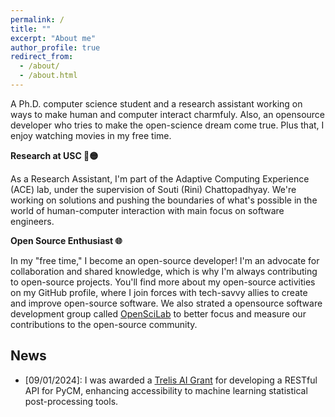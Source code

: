 ```yaml
---
permalink: /
title: ""
excerpt: "About me"
author_profile: true
redirect_from: 
  - /about/
  - /about.html
---
```


A Ph.D. computer science student and a research assistant working on ways to make human and computer interact charmfuly. Also, an opensource developer who tries to make the open-science dream come true. Plus that, I enjoy watching movies in my free time.


**Research at USC 🔴🟡**

As a Research Assistant, I'm part of the Adaptive Computing Experience (ACE) lab, under the supervision of Souti (Rini) Chattopadhyay. We're working on solutions and pushing the boundaries of what's possible in the world of human-computer interaction with main focus on software engineers.


**Open Source Enthusiast 🌐**

In my "free time," I become an open-source developer! I'm an advocate for collaboration and shared knowledge, which is why I'm always contributing to open-source projects. You'll find more about my open-source activities on my GitHub profile, where I join forces with tech-savvy allies to create and improve open-source software. We also strated a opensource software development group called [OpenSciLab](https://openscilab.com/) to better focus and measure our contributions to the open-source community.

## News
+ [09/01/2024]: I was awarded a [Trelis AI Grant](https://trelis.com/trelis-ai-grants/) for developing a RESTful API for PyCM, enhancing accessibility to machine learning statistical post-processing tools.
